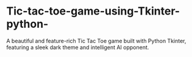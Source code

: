 # Tic-tac-toe-game-using-Tkinter-python-
A beautiful and feature-rich Tic Tac Toe game built with Python Tkinter, featuring a sleek dark theme and intelligent AI opponent.
